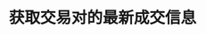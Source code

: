 ---
title: 获取交易对的最新成交信息
position_number: 8
type: get
description: /v1/public/q/deal
parameters:
    -
        name: symbol
        type: string
        mandatory: true
        default: N/A
        description: 交易对
        ranges:
    -
        name: num
        type: integer
        mandatory: true
        default: N/A
        description: 数量
        ranges:
content_markdown: 注：**此方法不需要签名**
left_code_blocks:
    -
        code_block: "public void getKLine() {\r\n\tString text = HttpUtil.get(URL + \"/data/api/v1/getKLine?market=btc_usdt&type=1min&since=0\");\r\n\tSystem.out.println(text);\r\n}"
        title: Java
        language: java
right_code_blocks:
    -
        code_block: "{\n\t\"error\": {\n\t\t\"code\": \"\",\n\t\t\"msg\": \"\"\n\t},\n\t\"msgInfo\": \"\",\n\t\"result\": [\n\t\t{\n\t\t\t\"a\": 0,\n\t\t\t\"m\": \"\",\n\t\t\t\"p\": 0,\n\t\t\t\"s\": \"\",\n\t\t\t\"t\": 0\n\t\t}\n\t],\n\t\"returnCode\": 0\n}"
        title: Response
        language: json
---